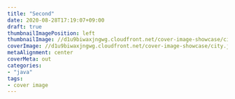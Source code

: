```yaml
---
title: "Second"
date: 2020-08-28T17:19:07+09:00
draft: true
thumbnailImagePosition: left
thumbnailImage: //d1u9biwaxjngwg.cloudfront.net/cover-image-showcase/city-750.jpg
coverImage: //d1u9biwaxjngwg.cloudfront.net/cover-image-showcase/city.jpg
metaAlignment: center
coverMeta: out
categories:
- "java"
tags:
- cover image
---
```


